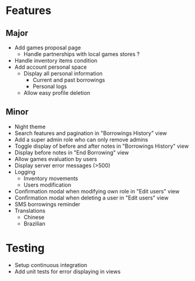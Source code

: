 # Features
## Major
* Add games proposal page
    * Handle partnerships with local games stores ?
* Handle inventory items condition
* Add account personal space
    * Display all personal information
        * Current and past borrowings
        * Personal logs
    * Allow easy profile deletion
## Minor
* Night theme
* Search features and pagination in "Borrowings History" view
* Add a super admin role who can only remove admins
* Toggle display of before and after notes in "Borrowings History" view
* Display before notes in "End Borrowing" view
* Allow games evaluation by users
* Display server error messages (>500)
* Logging
    * Inventory movements
    * Users modification
* Confirmation modal when modifying own role in "Edit users" view
* Confirmation modal when deleting a user in "Edit users" view
* SMS borrowings reminder
* Translations
    * Chinese
    * Brazilian
# Testing
* Setup continuous integration
* Add unit tests for error displaying in views
